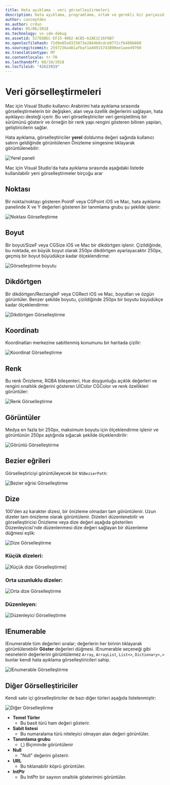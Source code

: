 ```yaml
---
title: Hata ayıklama - veri görselleştirmeleri
description: Hata ayıklama, programlama, ortak ve gerekli bir parçasıdır. Mac için Visual Studio kolay hata ayıklama yapmak için özellikleri içeren tam bir paketi içerir. Bu makalede, hata ayıklayıcı'daki nesneleri inceleyerek görüntülenebilir farklı veri görselleştirmeleri bakar.
author: conceptdev
ms.author: crdun
ms.date: 05/06/2018
ms.technology: vs-ide-debug
ms.assetid: 527E6BEC-EF15-4002-ACB5-62AE1C16F6B7
ms.openlocfilehash: f2d9e05a9325073e2844b0cdce97f2cfb480b880
ms.sourcegitcommit: 2597236a481afbaf1ad4915743898ee1aee49760
ms.translationtype: MT
ms.contentlocale: tr-TR
ms.lasthandoff: 08/10/2018
ms.locfileid: "42623919"
---
```

# <a name="data-visualizations"></a>Veri görselleştirmeleri

Mac için Visual Studio kullanıcı Arabirimi hata ayıklama sırasında görselleştirmelerin bir değişken, alan veya özellik değerlerini sağlayan, hata ayıklayıcı desteği içerir. Bu veri görselleştiriciler veri genişletilmiş bir sürümünü gösterir ve örneğin bir renk yapı rengini gösteren bilinen yapıları, geliştiricilerin sağlar.

Hata ayıklama, görselleştiriciler **yerel** doldurma değeri sağında kullanıcı satırın geldiğinde görüntülenen Önizleme simgesine tıklayarak görüntülenebilir:

 ![Yerel paneli](media/data-visualizations-image9.png)

Mac için Visual Studio'da hata ayıklama sırasında aşağıdaki listede kullanılabilir yeni görselleştirmeler birçoğu arar

## <a name="point"></a>Noktası
Bir nokta/noktayı gösteren PointF veya CGPoint iOS ve Mac, hata ayıklama panelinde X ve Y değerleri gösteren bir tanımlama grubu şu şekilde işlenir:

 ![Noktası Görselleştirme](media/data-visualizations-image10.png)

## <a name="size"></a>Boyut
Bir boyut/SizeF veya CGSize iOS ve Mac bir dikdörtgen işlenir. Çizildiğinde, bu noktada, en büyük boyut olarak 250px dikdörtgen ayarlayacaktır 250px, geçmiş bir boyut büyüdükçe kadar ölçeklendirme:

![Görselleştirme boyutu](media/data-visualizations-image11.png)


## <a name="rectangle"></a>Dikdörtgen
Bir dikdörtgen/RectangleF veya CGRect iOS ve Mac, boyutları ve özgün görüntüler. Benzer şekilde boyutu, çizildiğinde 250px bir boyutu büyüdükçe kadar ölçeklendirme:

 ![Dikdörtgen Görselleştirme](media/data-visualizations-image12.png)

## <a name="coordinate"></a>Koordinatı
Koordinatları merkezine sabitlenmiş konumunu bir haritada çizilir:

![Koordinat Görselleştirme](media/data-visualizations-image13.png)

## <a name="color"></a>Renk
Bu renk Önizleme, RGBA bileşenleri, Hue doygunluğu açıklık değerleri ve rengini onaltılık değerini gösteren UIColor CGColor ve renk özellikleri görüntüler:

![Renk Görselleştirme](media/data-visualizations-image14.png)


## <a name="images"></a>Görüntüler

Medya en fazla bir 250px, maksimum boyutu için ölçeklendirme işlenir ve görüntünün 250px aştığında sığacak şekilde ölçeklendirilir:

 ![Görüntü Görselleştirme](media/data-visualizations-image15.png)


## <a name="bezier-curves"></a>Bezier eğrileri

Görselleştiriciyi görüntüleyecek bir `NSBezierPath`:

![Bezier eğrisi Görselleştirme](media/data-visualizations-image16.png)


## <a name="string"></a>Dize

100'den az karakter dizesi, bir önizleme olmadan tam görüntülenir. Uzun dizeler tam önizleme olarak görüntülenir. Dizeleri düzenlenebilir ve görselleştiricisi Önizleme veya dize değeri aşağıda gösterilen Düzenleyicisi'nde düzenlenmesi dize değeri sağlayan bir düzenleme düğmesi eşlik:

![Dize Görselleştirme](media/data-visualizations-image17.png)

### <a name="small-strings"></a>Küçük dizeleri:
![Küçük dize Görselleştirme](media/data-visualizations-image18.png)]

### <a name="medium-length-strings"></a>Orta uzunluklu dizeler:
![Orta dize Görselleştirme](media/data-visualizations-image19.png)

### <a name="editor"></a>Düzenleyen:

 ![Düzenleyici Görselleştirme](media/data-visualizations-image21.png)

## <a name="ienumerable"></a>IEnumerable

IEnumerable tüm değerleri sıralar; değerlerin her birinin tıklayarak görüntülenebilir **Göster** değerleri düğmesi. IEnumerable seçeneği gibi nesnelerin değerlerini görüntülemez `Array`, `ArrayList`, `List<>`, `Dictionary<,>` bunlar kendi hata ayıklama görselleştiricileri sahip.

![IEnumerable Görselleştirme](media/data-visualizations-image22.png)

## <a name="other-visualizers"></a>Diğer Görselleştiriciler

Kendi satır içi görselleştiriciler de bazı diğer türleri aşağıda listelenmiştir:

 ![Diğer Görselleştirme](media/data-visualizations-image23.png)

*   **Temel Türler**
    *   Bu basit türü ham değeri gösterir.
*   **Sabit listesi**
    *   Bu numaralama türü niteleyici olmayan alan değeri görüntüler.
*   **Tanımlama grubu**
    *   (,) Biçiminde görüntülenir
*   **Null**
    *   "Null" değerini gösterir.
*   **URL**
    *   Bu tıklanabilir köprü görüntüler.
*   **IntPtr**
    *   Bu IntPtr bir sayının onaltılık gösterimini görüntüler.
